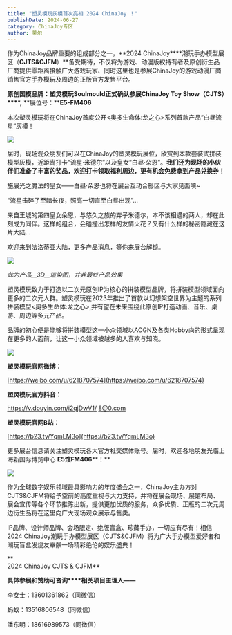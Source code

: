 ```yaml
---
title: "塑灵模玩灰模首次亮相 2024 ChinaJoy ！"
publishDate: 2024-06-27
category: ChinaJoy专区
author: 莱尔
---
```


作为ChinaJoy品牌重要的组成部分之一，**2024 ChinaJoy****潮玩手办模型展区（****CJTS&CJFM****）**备受期待，不仅将为游戏、动漫版权持有者及原创衍生品厂商提供零距离接触广大游戏玩家、同时这里也是参展ChinaJoy的游戏动漫厂商销售官方手办模玩及周边的正版官方发售平台。

**原创国模品牌：塑灵模玩****Soulmould****正式确认参展****ChinaJoy Toy Show****（****CJTS****）****,** **展位号：****E5-FM406**

本次塑灵模玩将在ChinaJoy首度公开<奥多生命体:龙之心>系列首款产品“白昼流星”灰模！

![](https://ec-net-1251389766.cos.ap-shanghai.myqcloud.com/wp-content/uploads/2024/06/20240627211131676-1024x517.jpg)

届时，现场观众朋友们可以在ChinaJoy的塑灵模玩展位，欣赏到本款套装式拼装模型灰模，近距离打卡“流星·米德尔”以及皇女“白昼·朵恩”。**我们还为现场的小伙伴们准备了丰富的奖品，欢迎打卡领取福利周边，更有机会免费拿到产品兑换券！**

施展光之魔法的皇女——白昼·朵恩也将在展台互动合影区与大家见面噢~

“流星击碎了至暗长夜，照亮一切直至白昼出现”...

来自王城的第四皇女朵恩，与悠久之族的弃子米德尔，本不该相遇的两人，却在此刻成为同伴。这样的组合，会碰撞出怎样的友情火花？又有什么样的秘密隐藏在这片大陆...

欢迎来到法洛蒂亚大陆，更多产品消息，等你来展台解锁。

![](https://ec-net-1251389766.cos.ap-shanghai.myqcloud.com/wp-content/uploads/2024/06/20240627211136843-1024x556.jpg)

_此为产品__3D__渲染图，并非最终产品效果_

塑灵模玩致力于打造以二次元原创IP为核心的拼装模型品牌，将拼装模型领域面向更多的二次元人群。塑灵模玩在2023年推出了首款以幻想架空世界为主题的系列拼装模型<奥多生命体:龙之心>,并有望在未来围绕此原创IP打造动画、音乐、桌游、周边等多元产品。

品牌的初心便是能够将拼装模型这一小众领域以ACGN及各类Hobby向的形式呈现在更多的人面前，让这一小众领域被越多的人喜欢与知晓。

![](https://ec-net-1251389766.cos.ap-shanghai.myqcloud.com/wp-content/uploads/2024/06/20240627211147355.jpg)

**塑灵模玩官网微博：**

[https://weibo.com/u/6218707574](https://weibo.com/u/6218707574)

**塑灵模玩官方抖音：**

https://v.douyin.com/i2qjDwV1/ 8@0.com

**塑灵模玩官网B站：**

[https://b23.tv/YqmLM3o](https://b23.tv/YqmLM3o)

更多展台信息请关注塑灵模玩各大官方社交媒体账号。届时，欢迎各地朋友光临上海新国际博览中心 **E5****馆****FM406****！**

![](https://ec-net-1251389766.cos.ap-shanghai.myqcloud.com/wp-content/uploads/2024/06/20240627211144104-1024x614.jpg)

作为全球数字娱乐领域最具影响力的年度盛会之一，ChinaJoy主办方对CJTS&CJFM将给予空前的高度重视与大力支持，并将在展会现场、展馆布局、展会宣传等各个环节推陈出新，提供更加优质的服务，众多优质、正版的二次元周边衍生品将在这里向广大现场观众展示与售卖。

IP品牌、设计师品牌、会场限定、绝版盲盒、珍藏手办，一切应有尽有！相信 2024 ChinaJoy潮玩手办模型展区（CJTS&CJFM）将为广大手办模型爱好者和潮玩盲盒发烧友奉献一场精彩绝伦的娱乐盛典！

**  
2024 ChinaJoy CJTS & CJFM**

**具体参展和赞助可咨询****相关项目主理人——**

李女士：13601361862（同微信）

蚂蚁：13516806548（同微信）

潘东明：18616989573（同微信）
